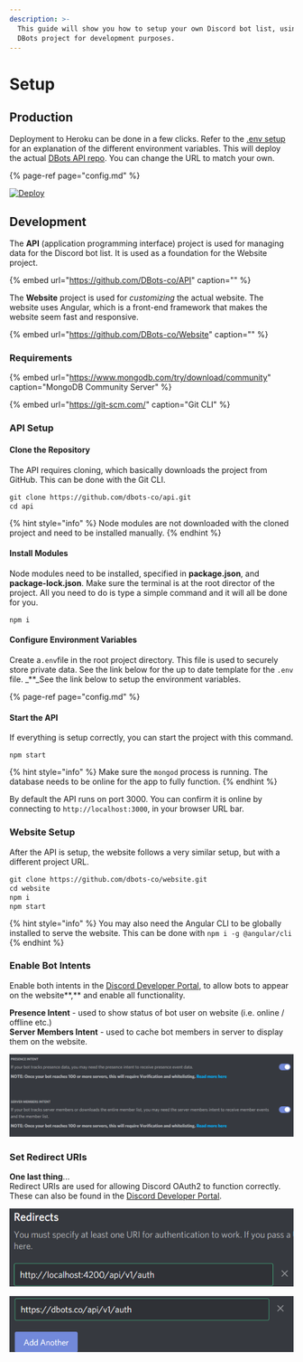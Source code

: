 ```yaml
---
description: >-
  This guide will show you how to setup your own Discord bot list, using the
  DBots project for development purposes.
---
```


# Setup

## Production

Deployment to Heroku can be done in a few clicks. Refer to the [.env setup](config.md) for an explanation of the different environment variables. This will deploy the actual [DBots API repo](https://github.com/dbots-co/api). You can change the URL to match your own.

{% page-ref page="config.md" %}

[![Deploy](https://www.herokucdn.com/deploy/button.svg)](https://heroku.com/deploy?template=https://github.com/dbots-co/api)

## Development

The **API** \(application programming interface\) project is used for managing data for the Discord bot list. It is used as a foundation for the Website project.

{% embed url="https://github.com/DBots-co/API" caption="" %}

The **Website** project is used for _customizing_ the actual website. The website uses Angular, which is a front-end framework that makes the website seem fast and responsive.

{% embed url="https://github.com/DBots-co/Website" caption="" %}

### Requirements

{% embed url="https://www.mongodb.com/try/download/community" caption="MongoDB Community Server" %}

{% embed url="https://git-scm.com/" caption="Git CLI" %}

### API Setup

#### Clone the Repository

The API requires cloning, which basically downloads the project from GitHub. This can be done with the Git CLI.

```text
git clone https://github.com/dbots-co/api.git
cd api
```

{% hint style="info" %}
Node modules are not downloaded with the cloned project and need to be installed manually.
{% endhint %}

#### Install Modules

Node modules need to be installed, specified in **package.json**, and **package-lock.json**. Make sure the terminal is at the root director of the project. All you need to do is type a simple command and it will all be done for you.

```text
npm i
```

#### Configure Environment Variables

Create a`.env`file in the root project directory. This file is used to securely store private data. See the link below for the up to date template for the `.env` file. _\*\*_See the link below to setup the environment variables.

{% page-ref page="config.md" %}

#### Start the API

If everything is setup correctly, you can start the project with this command.

```text
npm start
```

{% hint style="info" %}
Make sure the `mongod` process is running. The database needs to be online for the app to fully function.
{% endhint %}

By default the API runs on port 3000. You can confirm it is online by connecting to `http://localhost:3000`, in your browser URL bar.

### Website Setup

After the API is setup, the website follows a very similar setup, but with a different project URL.

```text
git clone https://github.com/dbots-co/website.git
cd website
npm i
npm start
```

{% hint style="info" %}
You may also need the Angular CLI to be globally installed to serve the website. This can be done with `npm i -g @angular/cli`
{% endhint %}

### Enable Bot Intents

Enable both intents in the [Discord Developer Portal](https://discord.com/developers), to allow bots to appear on the website**,** and enable all functionality.

**Presence Intent** - used to show status of bot user on website \(i.e. online / offline etc.\)  
**Server Members Intent** - used to cache bot members in server to display them on the website.

![](../../../.gitbook/assets/image%20%2841%29.png)

### Set Redirect URIs

**One last thing**...  
Redirect URIs are used for allowing Discord OAuth2 to function correctly. These can also be found in the [Discord Developer Portal](https://discord.com/developers).

![Redirect URIs for Local Development](../../../.gitbook/assets/image%20%283%29.png)

![Redirect URIs that dbots.co Uses](../../../.gitbook/assets/image%20%2838%29.png)

